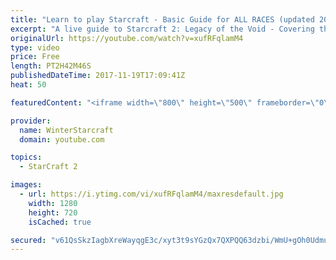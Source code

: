 ```yaml
---
title: "Learn to play Starcraft - Basic Guide for ALL RACES (updated 2017)"
excerpt: "A live guide to Starcraft 2: Legacy of the Void - Covering the basics and build orders for all of the races, and covering the important decisions to be made early in the game.  Not a step by step guide but a demonstration once you have the very basics of the units and races!"
originalUrl: https://youtube.com/watch?v=xufRFqlamM4
type: video
price: Free
length: PT2H42M46S
publishedDateTime: 2017-11-19T17:09:41Z
heat: 50

featuredContent: "<iframe width=\"800\" height=\"500\" frameborder=\"0\" src=\"https://www.youtube.com/embed/xufRFqlamM4\" allow=\"accelerometer; autoplay; encrypted-media; gyroscope; picture-in-picture\" allowfullscreen></iframe>"

provider:
  name: WinterStarcraft
  domain: youtube.com

topics:
  - StarCraft 2

images:
  - url: https://i.ytimg.com/vi/xufRFqlamM4/maxresdefault.jpg
    width: 1280
    height: 720
    isCached: true

secured: "v61QsSkzIagbXreWayqgE3c/xyt3t9sYGzQx7QXPQQ63dzbi/WmU+gOh0UdmuEDZLy1ddTSpTMbCrrEttQO16qFc7jmsXaAMm2FdoyWLoySQCS0nVTELMOY4lMzQ4mniw9swVc9kyVq+dvuJsIUid2zkLter9fBOB29A6YvxftEAsRge8MkTKmIg9DBn+0YJmRR+k71/4Ff0FhlzP9ZBHZYJA0ckq+xVdUIPe4fZoVsajrPUFLG0fa/1aUSjzcdA5SFbJbJLHJwuoY+eTgt3SiHhLFWyDITGfDyfSGV1i3rNxw/LvN4YPJNAA7PlETzPl03OK6ZgJORgBJQLolE0YTrWnBWvL2j8uDRLe3iwgEAY7CLrGzDTP/BufrJhaLE8a9kFmjvtA67eZFfJ/AQkK6dXhmo+13pAbgLlEhKcUcXBGuBZ5ZM+HVjmYMVOBJW4;k6xYWf271VlHFTlpUwHYuA=="
---
```


